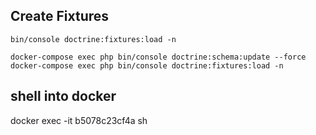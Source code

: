## Create Fixtures

    bin/console doctrine:fixtures:load -n

    docker-compose exec php bin/console doctrine:schema:update --force
    docker-compose exec php bin/console doctrine:fixtures:load -n

## shell into docker
docker exec -it b5078c23cf4a sh
